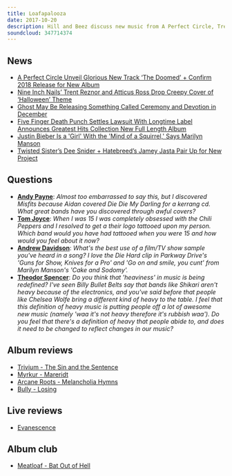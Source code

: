 ```yaml
---
title: Loafapalooza
date: 2017-10-20
description: Hill and Beez discuss new music from A Perfect Circle, Trent Reznor’s take on the Halloween theme, a potential new album from Ghost, the latest on the Five Finger Death Punch lawsuit, Marilyn Manson’s beef with Justin Bieber and Jamey Jasta working with Dee Snider, news of a massive Metallica competition, followed by album reviews from Trivium, Myrkur, Arcane Roots and Bully, a live review of Evanescence and this week’s album is the rock behemoth Bat Out Of Hell by Meat Loaf.
soundcloud: 347714374
---
```


## News

- [A Perfect Circle Unveil Glorious New Track ‘The Doomed’ + Confirm 2018 Release for New Album](http://loudwire.com/a-perfect-circle-the-doomed-new-album-2018/)
- [Nine Inch Nails’ Trent Reznor and Atticus Ross Drop Creepy Cover of ‘Halloween’ Theme](http://variety.com/2017/film/news/nine-inch-nails-trent-reznor-and-atticus-ross-drop-creepy-cover-of-halloween-theme-1202589022/)
- [Ghost May Be Releasing Something Called Ceremony and Devotion in December](http://www.metalsucks.net/2017/10/14/ghost-may-be-releasing-something-called-ceremony-and-devotion-in-december/)
- [Five Finger Death Punch Settles Lawsuit With Longtime Label Announces Greatest Hits Collection New Full Length Album](http://www.blabbermouth.net/news/five-finger-death-punch-settles-lawsuit-with-longtime-label-announces-greatest-hits-collection-new-full-length-album/)
- [Justin Bieber Is a 'Girl' With the 'Mind of a Squirrel,' Says Marilyn Manson](http://www.billboard.com/articles/columns/rock/7998877/marilyn-manson-justin-bieber-girl-mind-of-squirrel-interview)
- [Twisted Sister’s Dee Snider + Hatebreed’s Jamey Jasta Pair Up for New Project](http://loudwire.com/twisted-sister-dee-snider-hatebreed-jamey-jasta-new-project/)

## Questions

- **[Andy Payne](https://www.facebook.com/thatsnotmetalpodcast/posts/2193362394223626?comment_id=2193367744223091&comment_tracking=%7B%22tn%22%3A%22R9%22%7D)**: *Almost too embarrassed to say this, but I discovered Misfits because Aidan covered Die Die My Darling for a kerrang cd. What great bands have you discovered through awful covers?*
- **[Tom Joyce](https://www.facebook.com/thatsnotmetalpodcast/posts/2193362394223626?comment_id=2193380547555144&comment_tracking=%7B%22tn%22%3A%22R9%22%7D)**: *When I was 15 I was completely obsessed with the Chili Peppers and I resolved to get a their logo tattooed upon my person. Which band would you have had tattooed when you were 15 and how would you feel about it now?*
- **[Andrew Davidson](https://www.facebook.com/thatsnotmetalpodcast/posts/2193362394223626?comment_id=2193378594222006&comment_tracking=%7B%22tn%22%3A%22R9%22%7D)**: *What's the best use of a film/TV show sample you've heard in a song? I love the Die Hard clip in Parkway Drive's 'Guns for Show, Knives for a Pro' and 'Go on and smile, you cunt' from Marilyn Manson's 'Cake and Sodomy'.*
- **[Theodor Spencer](https://www.facebook.com/thatsnotmetalpodcast/posts/2193362394223626?comment_id=2193373947555804&comment_tracking=%7B%22tn%22%3A%22R9%22%7D)**: *Do you think that 'heaviness' in music is being redefined? I've seen Billy Bullet Belts say that bands like Shikari aren't heavy because of the electronics, and you've said before that people like Chelsea Wolfe bring a different kind of heavy to the table. I feel that this definition of heavy music is putting people off a lot of awesome new music (namely 'waa it's not heavy therefore it's rubbish waa'). Do you feel that there's a definition of heavy that people abide to, and does it need to be changed to reflect changes in our music?*

## Album reviews

- [Trivium - The Sin and the Sentence](https://itunes.apple.com/gb/album/the-sin-and-the-sentence/id1272939712)
- [Myrkur - Mareridt](https://itunes.apple.com/gb/album/mareridt-deluxe-version/id1247992721)
- [Arcane Roots - Melancholia Hymns](https://itunes.apple.com/gb/album/melancholia-hymns/id1232393986)
- [Bully - Losing](https://itunes.apple.com/gb/album/losing/id1258294480)

## Live reviews

- [Evanescence](https://www.songkick.com/concerts/31013844-evanescence-at-greek-theatre)

## Album club

- [Meatloaf - Bat Out of Hell](https://itunes.apple.com/gb/album/bat-out-of-hell/id153016096)
